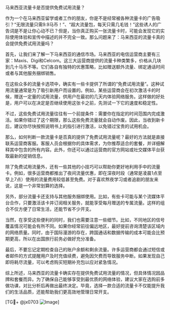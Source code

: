 马来西亚流量卡是否提供免费试用流量？

作为一个在马来西亚留学或者工作的朋友，你是不是经常被各种流量卡的广告吸引？“无限流量只需9.9马币！”、“超大流量包，每天只需几毛钱！”这些诱人的广告词是不是让你心动不已？但是，当你真正购买一张流量卡时，可能会发现它的实际使用体验和宣传中描述的并不完全一致。那么问题来了：马来西亚的流量卡真的会提供免费试用流量吗？

首先，让我们来了解一下马来西亚的通信市场。马来西亚的电信运营商主要有三家：Maxis、Digi和Celcom。这三大运营商提供的流量卡种类繁多，价格从几块到几十马币不等。它们各自有独特的优惠策略，比如赠送额外流量、绑定通话时间或者与其他服务捆绑销售。

在这些众多的流量卡选项中，确实有一些卡提供了所谓的“免费试用流量”。这种试用流量通常是为了吸引新用户而设置的。例如，某些运营商会在初次激活卡的时候，赠送一定量的试用流量，供用户在最初的几天内体验网络服务。这样做的好处是，用户可以在决定是否继续使用这张卡之前，先测试一下它的速度和稳定性。

不过，这些免费试用流量往往有一个前提条件：需要你在指定的时间范围内完成激活。如果你错过了这个期限，那么这些免费流量就会自动作废。因此，当收到新卡后，建议你尽快按照说明书上的指引进行激活，以免错过宝贵的试用机会。

那么，如何判断一款流量卡是否真的提供了免费试用流量呢？最好的方法就是直接联系运营商客服。客服人员会根据你的具体需求，为你推荐适合的套餐，并详细解释其中包含的所有内容。此外，你还可以通过运营商的官方网站或社交媒体平台获取最新的促销信息。

除了免费试用流量外，还有一些其他的小技巧可以帮助你更好地利用手中的流量卡。例如，很多运营商都推出了夜间流量优惠，即在深夜时段（通常是凌晨1点至早上7点）使用的流量费用较低甚至免费。对于喜欢熬夜学习或者追剧的朋友来说，这是一个非常划算的选择。

另外，部分流量卡还支持与其他服务捆绑使用。比如，有些卡可能与某个流媒体平台合作，只要激活该卡并订阅相关服务，就能享受每月赠送的专属流量。这样的组合不仅方便了日常生活，还能节省不少开支。

当然，在享受这些便利的同时，我们也需要注意一些细节。比如，不同地区的信号覆盖情况可能会有所不同。如果你经常前往偏远地区，最好提前咨询清楚该区域内的网络质量。同时，由于国际漫游的存在，跨国通话和数据传输的成本可能会比预期更高，所以在出国旅行前务必做好充分准备。

最后，不要忘记定期检查自己的账户余额和剩余流量。许多运营商都会通过短信或者邮件的方式提醒用户及时充值续费，避免因欠费而导致服务中断。如果发现自己即将耗尽流量，可以考虑购买短期补充包以应对紧急情况。

综上所述，马来西亚的流量卡确实存在提供免费试用流量的情况，但具体情况因品牌和套餐而异。为了确保自己能够享受到最优质的网络体验，建议大家在选购前多做功课，对比分析后再做出最终决定。毕竟，选择一款合适的流量卡不仅能提升我们的生活品质，还能帮助我们更高效地管理日常开支。

[TG💪+ @jx0703 ![Image](https://github.com/user-attachments/assets/dbca1d08-cadb-493c-b0ec-ad6f7a83f270)]